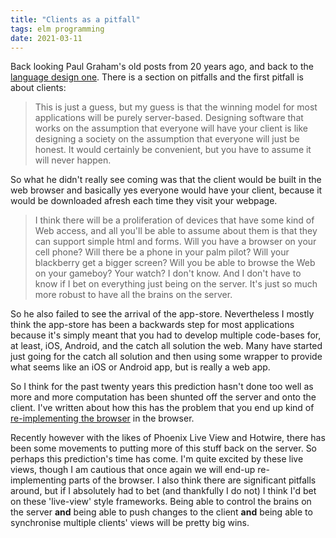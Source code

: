 ```yaml
---
title: "Clients as a pitfall"
tags: elm programming
date: 2021-03-11
---
```


Back looking Paul Graham's old posts from 20 years ago, and back to the [language design one](http://www.paulgraham.com/langdes.html). There is a section on pitfalls and the first pitfall is about clients:

> This is just a guess, but my guess is that the winning model for most applications will be purely server-based. Designing software that works on the assumption that everyone will have your client is like designing a society on the assumption that everyone will just be honest. It would certainly be convenient, but you have to assume it will never happen.

So what he didn't really see coming was that the client would be built in the web browser and basically yes everyone would have your client, because it would be downloaded afresh each time they visit your webpage.

> I think there will be a proliferation of devices that have some kind of Web access, and all you'll be able to assume about them is that they can support simple html and forms. Will you have a browser on your cell phone? Will there be a phone in your palm pilot? Will your blackberry get a bigger screen? Will you be able to browse the Web on your gameboy? Your watch? I don't know. And I don't have to know if I bet on everything just being on the server. It's just so much more robust to have all the brains on the server.

So he also failed to see the arrival of the app-store. Nevertheless I mostly think the app-store has been a backwards step for most applications because it's simply meant that you had to develop multiple code-bases for, at least, iOS, Android, and the catch all solution the web. Many have started just going for the catch all solution and then using some wrapper to provide what seems like an iOS or Android app, but is really a web app.

So I think for the past twenty years this prediction hasn't done too well as more and more computation has been shunted off the server and onto the client. I've written about how this has the problem that you end up kind of [re-implementing the browser](https://clouddev.pakk.io:4014/posts/2021-02-12-reimplement-the-browser) in the browser.

Recently however with the likes of Phoenix Live View and Hotwire, there has been some movements to putting more of this stuff back on the server. So perhaps this prediction's time has come. I'm quite excited by these live views, though I am cautious that once again we will end-up re-implementing parts of the browser. I also think there are significant pitfalls around, but if I absolutely had to bet (and thankfully I do not) I think I'd bet on these 'live-view' style frameworks. Being able to control the brains on the server **and** being able to push changes to the client **and** being able to synchronise multiple clients' views will be pretty big wins.
